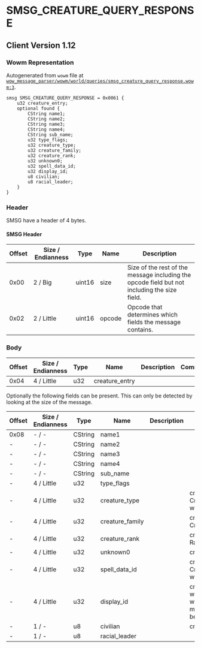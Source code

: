 # SMSG_CREATURE_QUERY_RESPONSE

## Client Version 1.12

### Wowm Representation

Autogenerated from `wowm` file at [`wow_message_parser/wowm/world/queries/smsg_creature_query_response.wowm:3`](https://github.com/gtker/wow_messages/tree/main/wow_message_parser/wowm/world/queries/smsg_creature_query_response.wowm#L3).
```rust,ignore
smsg SMSG_CREATURE_QUERY_RESPONSE = 0x0061 {
    u32 creature_entry;
    optional found {
        CString name1;
        CString name2;
        CString name3;
        CString name4;
        CString sub_name;
        u32 type_flags;
        u32 creature_type;
        u32 creature_family;
        u32 creature_rank;
        u32 unknown0;
        u32 spell_data_id;
        u32 display_id;
        u8 civilian;
        u8 racial_leader;
    }
}
```
### Header

SMSG have a header of 4 bytes.

#### SMSG Header

| Offset | Size / Endianness | Type   | Name   | Description |
| ------ | ----------------- | ------ | ------ | ----------- |
| 0x00   | 2 / Big           | uint16 | size   | Size of the rest of the message including the opcode field but not including the size field.|
| 0x02   | 2 / Little        | uint16 | opcode | Opcode that determines which fields the message contains.|

### Body

| Offset | Size / Endianness | Type | Name | Description | Comment |
| ------ | ----------------- | ---- | ---- | ----------- | ------- |
| 0x04 | 4 / Little | u32 | creature_entry |  |  |

Optionally the following fields can be present. This can only be detected by looking at the size of the message.

| Offset | Size / Endianness | Type | Name | Description | Comment |
| ------ | ----------------- | ---- | ---- | ----------- | ------- |
| 0x08 | - / - | CString | name1 |  |  |
| - | - / - | CString | name2 |  |  |
| - | - / - | CString | name3 |  |  |
| - | - / - | CString | name4 |  |  |
| - | - / - | CString | sub_name |  |  |
| - | 4 / Little | u32 | type_flags |  |  |
| - | 4 / Little | u32 | creature_type |  | cmangos: CreatureType.dbc   wdbFeild8 |
| - | 4 / Little | u32 | creature_family |  | cmangos: CreatureFamily.dbc |
| - | 4 / Little | u32 | creature_rank |  | cmangos: Creature Rank (elite, boss, etc) |
| - | 4 / Little | u32 | unknown0 |  | cmangos: wdbFeild11 |
| - | 4 / Little | u32 | spell_data_id |  | cmangos: Id from CreatureSpellData.dbc wdbField12 |
| - | 4 / Little | u32 | display_id |  | cmangos: DisplayID      wdbFeild13 and workaround, way to manage models must be fixed |
| - | 1 / - | u8 | civilian |  | cmangos: wdbFeild14 |
| - | 1 / - | u8 | racial_leader |  |  |

